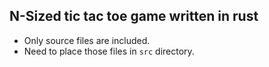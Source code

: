 ## N-Sized tic tac toe game written in rust
- Only source files are included.
- Need to place those files in `src` directory.
